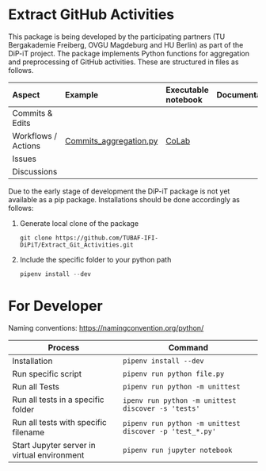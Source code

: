 # Extract GitHub Activities

This package is being developed by the participating partners (TU Bergakademie Freiberg, OVGU Magdeburg and HU Berlin) as part of the DiP-iT project.
The package implements Python functions for aggregation and preprocessing of GitHub activities. These are structured in files as follows.


| Aspect              | Example                                                                                                                        | Executable notebook | Documentation | 
|:------------------- |:------------------------------------------------------------------------------------------------------------------------------ |:------------------- | ------------- |
| Commits & Edits     |                                                                                                                                |                     |               |
| Workflows / Actions | [Commits_aggregation.py](https://github.com/TUBAF-IFI-DiPiT/Extract_Git_Activities/blob/main/notebooks/Workflow_Example.ipynb) | [CoLab](invalid)    |               |
| Issues              |                                                                                                                                |                     |               |
| Discussions         |                                                                                                                                |                     |               |

Due to the early stage of development the DiP-iT package is not yet available as a pip package. Installations should be done accordingly as follows:

1. Generate local clone of the package
    ```
    git clone https://github.com/TUBAF-IFI-DiPiT/Extract_Git_Activities.git
    ```
2. Include the specific folder to your python path 
    ```python
    pipenv install --dev
    ```

# For Developer

Naming conventions: https://namingconvention.org/python/


| Process                                     | Command                                                 |
| ------------------------------------------- | ------------------------------------------------------- |
| Installation                                | `pipenv install --dev`                                  |
| Run specific script                         | `pipenv run python file.py`                             |
| Run all Tests                               | `pipenv run python -m unittest`                         |
| Run all tests in a specific folder          | `ipenv run python -m unittest discover -s 'tests'`      |
| Run all tests with specific filename        | `pipenv run python -m unittest discover -p 'test_*.py'` |
| Start Jupyter server in virtual environment | `pipenv run jupyter notebook`                           | 
